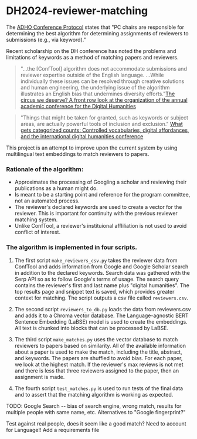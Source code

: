 # DH2024-reviewer-matching

The [ADHO Conference Protocol](https://adho.org/conference/conference-protocol/) states that "PC chairs are responsible for determining the best algorithm for determining assignments of reviewers to submissions (e.g., via keyword)." 

Recent scholarship on the DH conference has noted the problems and limitations of keywords as a method of matching papers and reviewers. 

> "...the [ConfTool] algorithm does not accommodate submissions and reviewer expertise outside of the English language. ...While individually these issues can be resolved through creative solutions and human engineering, the underlying issue of the algorithm illustrates an English bias that undermines diversity efforts."[The circus we deserve? A front row look at the organization of the annual academic conference for the Digital Humanities](http://digitalhumanities.org:8081/dhq/vol/16/4/000643/000643.html) 

> "Things that might be taken for granted, such as keywords or subject areas, are actually powerful tools of inclusion and exclusion." [What gets categorized counts: Controlled vocabularies, digital affordances, and the international digital humanities conference](https://academic.oup.com/dsh/article/38/3/1088/6988912)

This project is an attempt to improve upon the current system by using multilingual text embeddings to match reviewers to papers.

### Rationale of the algorithm:

- Approximates the processing of Googling a scholar and reviewing their publications as a human might do.
- Is meant to be a starting point and reference for the program committee, not an automated process. 
- The reviewer's declared keywords are used to create a vector for the reviewer. This is important for continuity with the previous reviewer matching system.
- Unlike ConfTool, a reviewer's instituional affliliation is not used to avoid conflict of interest. 

### The algorithm is implemented in four scripts.
1. The first script `make_reviewers_csv.py` takes the reviewer data from ConfTool and adds information from Google and Google Scholar search in addition to the declared keywords. Search data was gathered with the Serp API so as to follow Google's terms of usage. The search query contains the reviewer's first and last name plus "digital humanities". The top results page and snippet text is saved, which provides greater context for matching. The script outputs a csv file called `reviewers.csv`.

2. The second script `reviewers_to_db.py` loads the data from reviewers.csv and adds it to a Chroma vector database.  The Language-agnostic BERT Sentence Embedding (LaBSE) model is used to create the embeddings. All text is chunked into blocks that can be processed by LaBSE.

3. The third script `make_matches.py` uses the vector database to match reviewers to papers based on similarity. All of the available information about a paper is used to make the match, including the title, abstract, and keywords. The papers are shuffled to avoid bias. For each paper, we look at the highest match. If the reviewer's max reviews is not met and there is less that three reviewers assigned to the paper, then an assignment is made. 

4. The fourth script `test_matches.py` is used to run tests of the final data and to assert that the matching algorithm is working as expected.

TODO:
Google Search -- bias of search engine, wrong match, results for multiple people with same name, etc.
Alternatives to "Google fingerprint?"

Test against real people, does it seem like a good match? 
Need to account for Language!! 
Add a requirements file  
